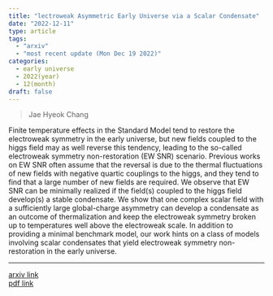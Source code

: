 ```yaml
---
title: "lectroweak Asymmetric Early Universe via a Scalar Condensate"
date: "2022-12-11"
type: article
tags:
  - "arxiv"
  - "most recent update (Mon Dec 19 2022)"
categories:
  - early universe
  - 2022(year)
  - 12(month)
draft: false
---
```


>  Jae Hyeok Chang

Finite temperature effects in the Standard Model tend to restore the electroweak symmetry in the early universe, but new fields coupled to the higgs field may as well reverse this tendency, leading to the so-called electroweak symmetry non-restoration (EW SNR) scenario. Previous works on EW SNR often assume that the reversal is due to the thermal fluctuations of new fields with negative quartic couplings to the higgs, and they tend to find that a large number of new fields are required. We observe that EW SNR can be minimally realized if the field(s) coupled to the higgs field develop(s) a stable condensate. We show that one complex scalar field with a sufficiently large global-charge asymmetry can develop a condensate as an outcome of thermalization and keep the electroweak symmetry broken up to temperatures well above the electroweak scale. In addition to providing a minimal benchmark model, our work hints on a class of models involving scalar condensates that yield electroweak symmetry non-restoration in the early universe.

---

[arxiv link](https://arxiv.org/abs/2210.05680)  
[pdf link](https://arxiv.org/pdf/2210.05680)




